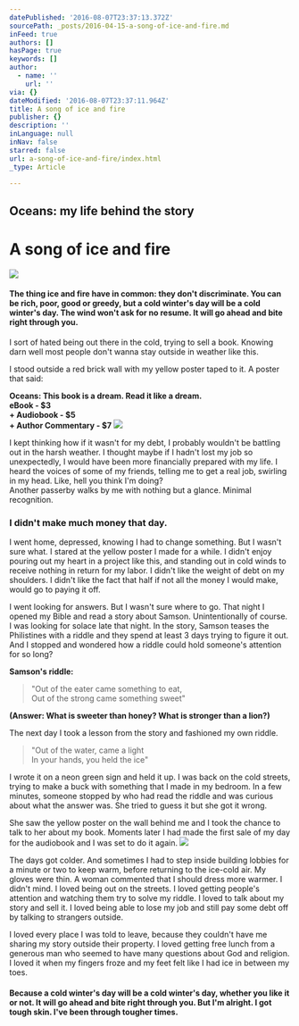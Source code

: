 ```yaml
---
datePublished: '2016-08-07T23:37:13.372Z'
sourcePath: _posts/2016-04-15-a-song-of-ice-and-fire.md
inFeed: true
authors: []
hasPage: true
keywords: []
author:
  - name: ''
    url: ''
via: {}
dateModified: '2016-08-07T23:37:11.964Z'
title: A song of ice and fire
publisher: {}
description: ''
inLanguage: null
inNav: false
starred: false
url: a-song-of-ice-and-fire/index.html
_type: Article

---
```

## Oceans: my life behind the story

# A song of ice and fire
![](https://s3-us-west-2.amazonaws.com/the-grid-img/p/0e75563dd9fedbc3e9091b51234c7f67f572cd40.png)

#### The thing ice and fire have in common: they don't discriminate. You can be rich, poor, good or greedy, but a cold winter's day will be a cold winter's day. The wind won't ask for no resume. It will go ahead and bite right through you.

I sort of hated being out there in the cold, trying to sell a book. Knowing darn well most people don't wanna stay outside in weather like this.

I stood outside a red brick wall with my yellow poster taped to it. A poster that said:

**Oceans: This book is a dream. Read it like a dream.**  
**eBook - $3**  
**+ Audiobook - $5**  
**+ Author Commentary - $7**
![](https://s3-us-west-2.amazonaws.com/the-grid-img/p/f1abf2275df7a71418e580e27ad186962a105e1e.jpg)

I kept thinking how if it wasn't for my debt, I probably wouldn't be battling out in the harsh weather. I thought maybe if I hadn't lost my job so unexpectedly, I would have been more financially prepared with my life. I heard the voices of some of my friends, telling me to get a real job, swirling in my head. Like, hell you think I'm doing?  
Another passerby walks by me with nothing but a glance. Minimal recognition.

### I didn't make much money that day.

I went home, depressed, knowing I had to change something. But I wasn't sure what. I stared at the yellow poster I made for a while. I didn't enjoy pouring out my heart in a project like this, and standing out in cold winds to receive nothing in return for my labor. I didn't like the weight of debt on my shoulders. I didn't like the fact that half if not all the money I would make, would go to paying it off.

I went looking for answers. But I wasn't sure where to go. That night I opened my Bible and read a story about Samson. Unintentionally of course. I was looking for solace late that night. In the story, Samson teases the Philistines with a riddle and they spend at least 3 days trying to figure it out. And I stopped and wondered how a riddle could hold someone's attention for so long?

**Samson's riddle:**

> "Out of the eater came something to eat,  
> Out of the strong came something sweet"

**(Answer: What is sweeter than honey? What is stronger than a lion?)**

The next day I took a lesson from the story and fashioned my own riddle.

> "Out of the water, came a light  
> In your hands, you held the ice"

I wrote it on a neon green sign and held it up. I was back on the cold streets, trying to make a buck with something that I made in my bedroom. In a few minutes, someone stopped by who had read the riddle and was curious about what the answer was. She tried to guess it but she got it wrong.

She saw the yellow poster on the wall behind me and I took the chance to talk to her about my book. Moments later I had made the first sale of my day for the audiobook and I was set to do it again.
![](https://the-grid-user-content.s3-us-west-2.amazonaws.com/be9b14df-b5eb-4c17-80cc-e44b6867ba26.png)

The days got colder. And sometimes I had to step inside building lobbies for a minute or two to keep warm, before returning to the ice-cold air. My gloves were thin. A woman commented that I should dress more warmer. I didn't mind. I loved being out on the streets. I loved getting people's attention and watching them try to solve my riddle. I loved to talk about my story and sell it. I loved being able to lose my job and still pay some debt off by talking to strangers outside.

I loved every place I was told to leave, because they couldn't have me sharing my story outside their property. I loved getting free lunch from a generous man who seemed to have many questions about God and religion. I loved it when my fingers froze and my feet felt like I had ice in between my toes.

#### Because a cold winter's day will be a cold winter's day, whether you like it or not. It will go ahead and bite right through you. But I'm alright. I got tough skin. I've been through tougher times.